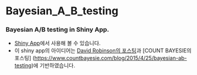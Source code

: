 # Bayesian_A_B_testing
### Bayesian A/B testing in Shiny App.

- [Shiny App](https://khg423.shinyapps.io/A_B_Testing/)에서 사용해 볼 수 있습니다.
- 이 shiny app의 아이디어는 [David Robinson의 포스팅](http://varianceexplained.org/r/bayesian_ab_baseball/)과 [COUNT BAYESIE의 포스팅] (https://www.countbayesie.com/blog/2015/4/25/bayesian-ab-testing)에 기반하였습니다.
